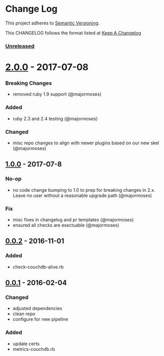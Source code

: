 # Change Log
This project adheres to [Semantic Versioning](http://semver.org/).

This CHANGELOG follows the format listed at [Keep A Changelog](http://keepachangelog.com/)

### [Unreleased]

# [2.0.0] - 2017-07-08
### Breaking Changes
- removed ruby 1.9 support (@majormoses)

### Added
- ruby 2.3 and 2.4 testing (@majormoses)

### Changed
- misc repo changes to align with newer plugins based on our new skel (@majormoses)

## [1.0.0] - 2017-07-8
### No-op
- no code change bumping to 1.0 to prep for breaking changes in 2.x. Leave no user without a reasonable upgrade path (@majormoses)

### Fix
- misc fixes in changelog and pr templates (@majormoses)
- ensured all checks are exectuable (@majormoses)

## [0.0.2] - 2016-11-01
### Added
- check-couchdb-alive.rb

## [0.0.1] - 2016-02-04
### Changed
- adjusted dependencies
- clean repo
- configure for new pipeline

### Added
- update certs
- metrics-couchdb.rb

[Unreleased]: https://github.com/sensu-plugins/sensu-plugins-couchdb/compare/2.0.0...HEAD
[2.0.0]: https://github.com/sensu-plugins/sensu-plugins-couchdb/compare/1.0.0...2.0.0
[1.0.0]: https://github.com/sensu-plugins/sensu-plugins-couchdb/compare/0.0.2...1.0.0
[0.0.2]: https://github.com/sensu-plugins/sensu-plugins-couchdb/compare/v0.0.1...0.0.2
[0.0.1]: https://github.com/sensu-plugins/sensu-plugins-couchdb/compare/7b922f558627beab911eb1113a184ac66a2a212b...v0.0.1
